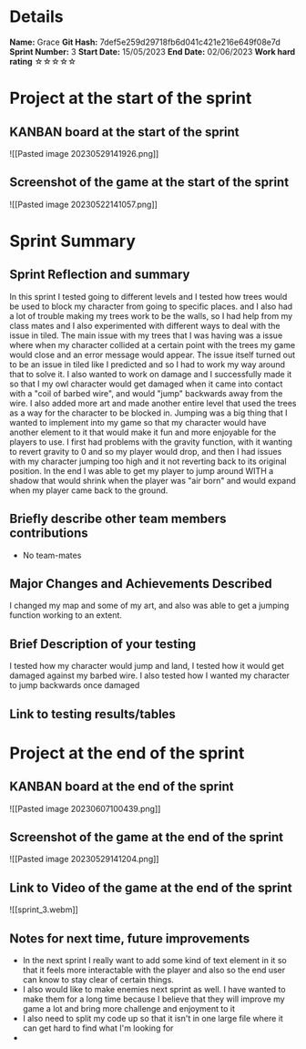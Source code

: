 # Details
**Name:**
Grace
**Git Hash:**
7def5e259d29718fb6d041c421e216e649f08e7d
**Sprint Number:**
3
**Start Date:**
15/05/2023
**End Date:**
02/06/2023
**Work hard rating**
☆☆☆☆☆

# Project at the start of the sprint
## **KANBAN board at the start of the sprint**
![[Pasted image 20230529141926.png]]
## **Screenshot of the game at the start of the sprint**
![[Pasted image 20230522141057.png]]
# Sprint Summary
## **Sprint Reflection and summary**
In this sprint I tested going to different levels and I tested how trees would be used to block my character from going to specific places. and I also had a lot of trouble making my trees work to be the walls, so I had help from my class mates and I also experimented with different ways to deal with the issue in tiled. The main issue with my trees that I was having was a issue where when my character collided at a certain point with the trees my game would close and an error message would appear. The issue itself turned out to be an issue in tiled like I predicted and so I had to work my way around that to solve it. I also wanted to work on damage and I successfully made it so that I my owl character would get damaged when it came into contact with a "coil of barbed wire", and would "jump" backwards away from the wire. I also added more art and made another entire level that used the trees as a way for the character to be blocked in. Jumping was a big thing that I wanted to implement into my game so that my character would have another element to it that would make it fun and more enjoyable for the players to use. I first had problems with the gravity function, with it wanting to revert gravity to 0 and so my player would drop, and then I had issues with my character jumping too high and it not reverting back to its original position. In the end I was able to get my player to jump around WITH a shadow that would shrink when the player was "air born" and would expand when my player came back to the ground.

## **Briefly describe other team members contributions**
- No team-mates
## **Major Changes and Achievements Described**
I changed my map and some of my art, and also was able to get a jumping function working to an extent.
## **Brief Description of your testing**
I tested how my character would jump and land, I tested how it would get damaged against my barbed wire. I also tested how I wanted my character to jump backwards once damaged

## **Link to testing results/tables**


# Project at the end of the sprint
## **KANBAN board at the end of the sprint**
![[Pasted image 20230607100439.png]]
## **Screenshot of the game at the end of the sprint**
![[Pasted image 20230529141204.png]]

## Link to **Video of the game at the end of the sprint**
![[sprint_3.webm]]

## **Notes for next time, future improvements**
- In the next sprint I really want to add some kind of text element in it so that it feels more interactable with the player and also so the end user can know to stay clear of certain things.
- I also would like to make enemies next sprint as well. I have wanted to make them for a long time because I believe that they will improve my game a lot and bring more challenge and enjoyment to it
- I also need to split my code up so that it isn't in one large file where it can get hard to find what I'm looking for
- 